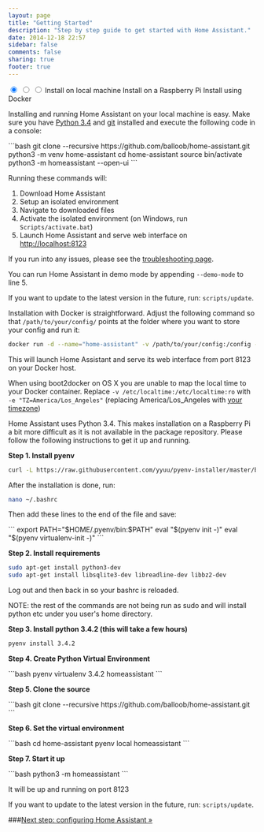 ```yaml
---
layout: page
title: "Getting Started"
description: "Step by step guide to get started with Home Assistant."
date: 2014-12-18 22:57
sidebar: false
comments: false
sharing: true
footer: true
---
```


<div class='install-instructions-container'>
<input name='install-instructions' type='radio' id='normal-install' checked>
<input name='install-instructions' type='radio' id='raspberry-install'>
<input name='install-instructions' type='radio' id='docker-install'>
<label class='menu-selector normal' for='normal-install'>Install on local machine</label>
<label class='menu-selector raspberry' for='raspberry-install'>Install on a Raspberry Pi</label>
<label class='menu-selector docker' for='docker-install'>Install using Docker</label>
<div class='install-instructions normal'>

Installing and running Home Assistant on your local machine is easy. Make sure you have <a href='https://www.python.org/downloads/'>Python 3.4</a> and <a href='http://git-scm.com/downloads'>git</a> installed and execute the following code in a console:

<p>
```bash
git clone --recursive https://github.com/balloob/home-assistant.git
python3 -m venv home-assistant
cd home-assistant
source bin/activate
python3 -m homeassistant --open-ui
```
</p>
<p>Running these commands will:</p>
<ol>
<li>Download Home Assistant</li>
<li>Setup an isolated environment</li>
<li>Navigate to downloaded files</li>
<li>Activate the isolated environment (on Windows, run <code>Scripts/activate.bat</code>)</li>
<li>Launch Home Assistant and serve web interface on <a href='http://localhost:8123'>http://localhost:8123</a></li>
</ol>
<p>If you run into any issues, please see the <a href='{{site_root}}/getting-started/troubleshooting.html'>troubleshooting page</a>.</p>

<p class='note'>
  You can run Home Assistant in demo mode by appending <code>--demo-mode</code> to line 5.
</p>

<p class='note'>
  If you want to update to the latest version in the future, run: <code>scripts/update</code>.
</p>

</div>

<div class='install-instructions docker'>
<p>Installation with Docker is straightforward. Adjust the following command so that <code>/path/to/your/config/</code> points at the folder where you want to store your config and run it:</p>

```bash
docker run -d --name="home-assistant" -v /path/to/your/config:/config -v /etc/localtime:/etc/localtime:ro --net=host balloob/home-assistant
```

<p>This will launch Home Assistant and serve its web interface from port 8123 on your Docker host.</p>

<p class='note'>
When using boot2docker on OS X you are unable to map the local time to your Docker container. Replace <code>-v /etc/localtime:/etc/localtime:ro</code> with <code>-e "TZ=America/Los_Angeles"</code> (replacing America/Los_Angeles with <a href='http://en.wikipedia.org/wiki/List_of_tz_database_time_zones'>your timezone</a>)
</p>

</div>

<div class='install-instructions raspberry'>

<p>Home Assistant uses Python 3.4. This makes installation on a Raspberry Pi a bit more difficult as it is not available in the package repository. Please follow the following instructions to get it up and running.</p>

<p><b>Step 1. Install pyenv</b></p>

```bash
curl -L https://raw.githubusercontent.com/yyuu/pyenv-installer/master/bin/pyenv-installer | bash
```

<p>After the installation is done, run:</p>

```bash
nano ~/.bashrc
```

<p>Then add these lines to the end of the file and save:</p>
```
export PATH="$HOME/.pyenv/bin:$PATH"
eval "$(pyenv init -)"
eval "$(pyenv virtualenv-init -)"
```

<p><b>Step 2. Install requirements</b></p>

```bash
sudo apt-get install python3-dev
sudo apt-get install libsqlite3-dev libreadline-dev libbz2-dev
```

<p>Log out and then back in so your bashrc is reloaded.</p>

<p class='note'>
NOTE: the rest of the commands are not being run as sudo and will install python etc under you user's home directory.
</p>

<p><b>Step 3. Install python 3.4.2 (this will take a few hours)</b></p>

```bash
pyenv install 3.4.2
```

<p><b>Step 4. Create Python Virtual Environment</b></p>
```bash
pyenv virtualenv 3.4.2 homeassistant
```

<p><b>Step 5. Clone the source</b></p>
```bash
git clone --recursive https://github.com/balloob/home-assistant.git
```

<p><b>Step 6. Set the virtual environment</b></p>
```bash
cd home-assistant
pyenv local homeassistant
```

<p><b>Step 7. Start it up</b></p>
```bash
python3 -m homeassistant
```

<p>It will be up and running on port 8123</p>

<p class='note'>
  If you want to update to the latest version in the future, run: <code>scripts/update</code>.
</p>

</div>

</div>

###[Next step: configuring Home Assistant &raquo;](/getting-started/configuration.html)
